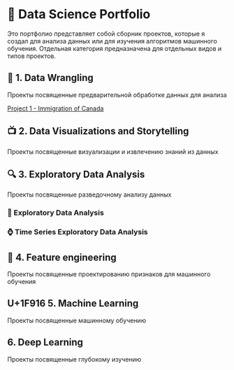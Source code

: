 # &#128188; Data Science Portfolio


Это портфолио представляет собой сборник проектов, которые я создал для анализа данных или для изучения алгоритмов машинного обучения. Отдельная категория предназначена для отдельных видов и типов  проектов.

## &#129529; 1. Data Wrangling

Проекты посвященные предварительной обработке данных для анализа 

[Project 1 - Immigration of Canada](https://github.com/rttrif/Trifonov.portfolio.github.io/tree/master/1.%20Data%20Wrangling/Project%201%20-%20Immigration%20of%20Canada)

## &#128250; 2. Data Visualizations and Storytelling
Проекты посвященные визуализации и извлечению знаний из данных

## &#128269; 3. Exploratory Data Analysis
Проекты посвященные разведочному анализу данных 

### &#128294; Exploratory Data Analysis

### &#8986; Time Series Exploratory Data Analysis 

## &#129516; 4. Feature engineering
Проекты посвященные проектированию признаков для машинного обучения 

## U+1F916 5. Machine Learning
Проекты посвященные машинному обучению 

## 6. Deep Learning
Проекты посвященные глубокому изучению
